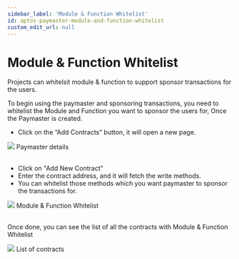 ```yaml
---
sidebar_label: 'Module & Function Whitelist'
id: aptos-paymaster-module-and-function-whitelist
custom_edit_url: null
---
```

# Module & Function Whitelist

<span className="text-lg text-[rgb(192,192,192)]">Projects can whitelsit module & function to support sponsor transactions for the users.</span>

To begin using the paymaster and sponsoring transactions, you need to whitelist the Module and Function you want to sponsor the users for, Once the Paymaster is created.

* Click on the “Add Contracts” button, it will open a new page. 


<div className="flex flex-col items-center">
    <img src="/img/APTOS/paymaster/module-whitelist.png"/>
    <span className="font-bold text-[rgb(192,192,192)]">Paymaster details</span>
</div>
<br/>


* Click on "Add New Contract"
* Enter the contract address, and it will fetch the write methods.
* You can whitelist those methods which you want paymaster to sponsor the transactions for.

<div className="flex flex-col items-center">
    <img src="/img/APTOS/paymaster/module-whitelist-1.png"/>
    <span className="font-bold text-[rgb(192,192,192)]">Module & Function Whitelist</span>
</div>
<br/>

Once done, you can see the list of all the contracts with Module & Function Whitelist

<div className="flex flex-col items-center">
    <img src="/img/APTOS/paymaster/module-whitelist-1.png"/>
    <span className="font-bold text-[rgb(192,192,192)]">List of contracts</span>
</div>
<br/>


